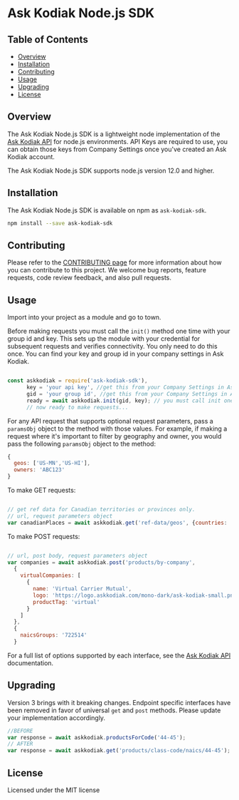 # Ask Kodiak Node.js SDK

## Table of Contents

* [Overview](#overview)
* [Installation](#installation)
* [Contributing](#contributing)
* [Usage](#usage)
* [Upgrading](#upgrading)
* [License](#license)

## Overview

The Ask Kodiak Node.js SDK is a lightweight node implementation of the [Ask Kodiak API](https://api.askkodiak.com/doc/v2) for node.js environments. API Keys are required to use, you can obtain those keys from Company Settings once you've created an Ask Kodiak account.

The Ask Kodiak Node.js SDK supports node.js version 12.0 and higher.

## Installation

The Ask Kodiak Node.js SDK is available on npm as `ask-kodiak-sdk`.

```bash
npm install --save ask-kodiak-sdk
```

## Contributing

Please refer to the [CONTRIBUTING page](./CONTRIBUTING.md) for more information
about how you can contribute to this project. We welcome bug reports, feature
requests, code review feedback, and also pull requests.

## Usage

Import into your project as a module and go to town.

Before making requests you must call the `init()` method one time with your group id and key. This sets up the module with your credential for subsequent requests and verifies connectivity. You only need to do this once. You can find your key and group id in your company settings in Ask Kodiak.

```js

const askkodiak = require('ask-kodiak-sdk'),
      key = 'your api key', //get this from your Company Settings in Ask Kodiak,
      gid = 'your group id', //get this from your Company Settings in Ask Kodiak,
      ready = await askkodiak.init(gid, key); // you must call init one time with your gid and key before making requests.
      // now ready to make requests...

```

For any API request that supports optional request parameters, pass a `paramsObj` object to the method with those values. For example, if making a request where it's important to filter by geography and owner, you would pass the following `paramsObj` object to the method:

```js
{
  geos: ['US-MN','US-HI'],
  owners: 'ABC123'
}
```

To make GET requests:

```js

// get ref data for Canadian territories or provinces only.
// url, request parameters object
var canadianPlaces = await askkodiak.get('ref-data/geos', {countries: 'CA', subdivisionTypes: ['territory', 'province']});

```

To make POST requests:

```js

// url, post body, request parameters object
var companies = await askkodiak.post('products/by-company',
  {
    virtualCompanies: [
      {
        name: 'Virtual Carrier Mutual',
        logo: 'https://logo.askkodiak.com/mono-dark/ask-kodiak-small.png',
        productTag: 'virtual'
      }
    ]
  },
  {
    naicsGroups: '722514'
  }

```

For a full list of options supported by each interface, see the [Ask Kodiak API](https://api.askkodiak.com/doc/v2) documentation.

## Upgrading

Version 3 brings with it breaking changes. Endpoint specific interfaces have been removed in favor of universal `get` and `post` methods. Please update your implementation accordingly.

```js
//BEFORE
var response = await askkodiak.productsForCode('44-45');
// AFTER
var response = await askkodiak.get('products/class-code/naics/44-45');
```

## License

Licensed under the MIT license
